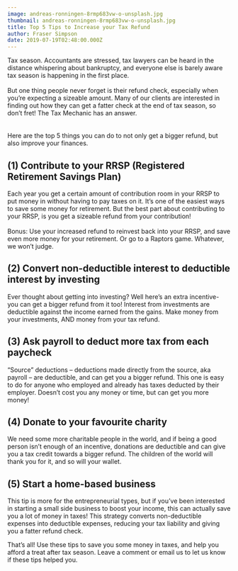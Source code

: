 ```yaml
---
image: andreas-ronningen-8rmp683vw-o-unsplash.jpg
thumbnail: andreas-ronningen-8rmp683vw-o-unsplash.jpg
title: Top 5 Tips to Increase your Tax Refund
author: Fraser Simpson
date: 2019-07-19T02:48:00.000Z
---
```

Tax season. Accountants are stressed, tax lawyers can be heard in the distance whispering about bankruptcy, and everyone else is barely aware tax season is happening in the first place.\
\
But one thing people never forget is their refund check, especially when you’re expecting a sizeable amount. Many of our clients are interested in finding out how they can get a fatter check at the end of tax season, so don’t fret! The Tax Mechanic has an answer.\
\
\
Here are the top 5 things you can do to not only get a bigger refund, but also improve your finances.

## (1) Contribute to your RRSP (Registered Retirement Savings Plan)

Each year you get a certain amount of contribution room in your RRSP to put money in without having to pay taxes on it. It’s one of the easiest ways to save some money for retirement. But the best part about contributing to your RRSP, is you get a sizeable refund from your contribution!\
\
Bonus: Use your increased refund to reinvest back into your RRSP, and save even more money for your retirement. Or go to a Raptors game. Whatever, we won’t judge.

## (2) Convert non-deductible interest to deductible interest by investing

Ever thought about getting into investing? Well here’s an extra incentive- you can get a bigger refund from it too! Interest from investments are deductible against the income earned from the gains. Make money from your investments, AND money from your tax refund.

## (3) Ask payroll to deduct more tax from each paycheck

“Source” deductions – deductions made directly from the source, aka payroll – are deductible, and can get you a bigger refund. This one is easy to do for anyone who employed and already has taxes deducted by their employer. Doesn’t cost you any money or time, but can get you more money!

## (4) Donate to your favourite charity

We need some more charitable people in the world, and if being a good person isn’t enough of an incentive, donations are deductible and can give you a tax credit towards a bigger refund. The children of the world will thank you for it, and so will your wallet.

## (5) Start a home-based business

This tip is more for the entrepreneurial types, but if you’ve been interested in starting a small side business to boost your income, this can actually save you a lot of money in taxes! This strategy converts non-deductible expenses into deductible expenses, reducing your tax liability and giving you a fatter refund check.

That’s all! Use these tips to save you some money in taxes, and help you afford a treat after tax season. Leave a comment or email us to let us know if these tips helped you.